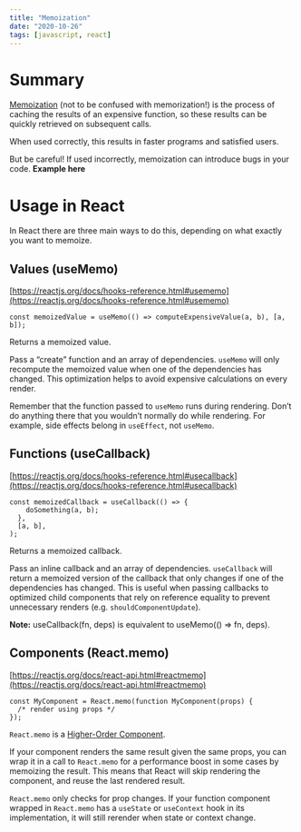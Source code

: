 ```yaml
---
title: "Memoization"
date: "2020-10-26"
tags: [javascript, react]
---
```


# Summary
[Memoization](/https://en.wikipedia.org/wiki/Memoization/) (not to be confused with memorization!) is the process
of caching the results of an expensive function, so these results can be quickly retrieved on subsequent calls.

When used correctly, this results in faster programs and satisfied users.

But be careful! If used incorrectly, memoization can introduce bugs in your code. **Example here**

# Usage in React
In React there are three main ways to do this, depending on what exactly you want to memoize.

## Values (useMemo)
[https://reactjs.org/docs/hooks-reference.html#usememo](https://reactjs.org/docs/hooks-reference.html#usememo)

```
const memoizedValue = useMemo(() => computeExpensiveValue(a, b), [a, b]);
```

Returns a memoized value.

Pass a “create” function and an array of dependencies. `useMemo` will only recompute the memoized value when one of the dependencies has changed. This optimization helps to avoid expensive calculations on every render.

Remember that the function passed to `useMemo` runs during rendering. Don’t do anything there that you wouldn’t normally do while rendering. For example, side effects belong in `useEffect`, not `useMemo`.

## Functions (useCallback)
[https://reactjs.org/docs/hooks-reference.html#usecallback](https://reactjs.org/docs/hooks-reference.html#usecallback)

```
const memoizedCallback = useCallback(() => {
    doSomething(a, b);
  },
  [a, b],
);
```

Returns a memoized callback.

Pass an inline callback and an array of dependencies. `useCallback` will return a memoized version of the callback that only changes if one of the dependencies has changed. This is useful when passing callbacks to optimized child components that rely on reference equality to prevent unnecessary renders (e.g. `shouldComponentUpdate`).

**Note:** useCallback(fn, deps) is equivalent to useMemo(() => fn, deps).

## Components (React.memo)
[https://reactjs.org/docs/react-api.html#reactmemo](https://reactjs.org/docs/react-api.html#reactmemo)

```
const MyComponent = React.memo(function MyComponent(props) {
  /* render using props */
});
```

`React.memo` is a [Higher-Order Component](https://reactjs.org/docs/higher-order-components.html).

If your component renders the same result given the same props, you can wrap it in a call to `React.memo` for a performance boost in some cases by memoizing the result. This means that React will skip rendering the component, and reuse the last rendered result.

`React.memo` only checks for prop changes. If your function component wrapped in `React.memo` has a `useState` or `useContext` hook in its implementation, it will still rerender when state or context change.

